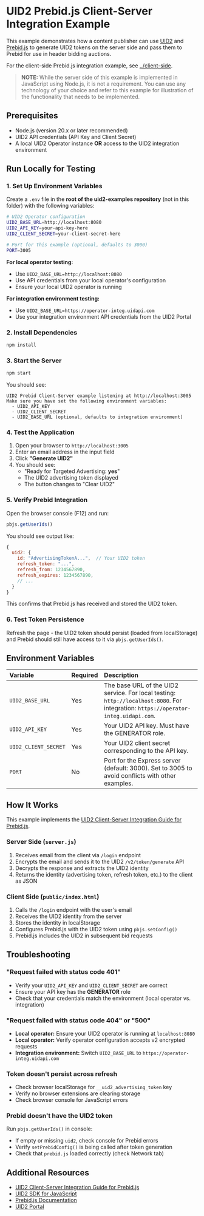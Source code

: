 # UID2 Prebid.js Client-Server Integration Example

This example demonstrates how a content publisher can use [UID2](https://unifiedid.com/docs/intro) and [Prebid.js](http://prebid.org/) to generate UID2 tokens on the server side and pass them to Prebid for use in header bidding auctions.

For the client-side Prebid.js integration example, see [../client-side](../client-side).

> **NOTE:** While the server side of this example is implemented in JavaScript using Node.js, it is not a requirement. You can use any technology of your choice and refer to this example for illustration of the functionality that needs to be implemented.

## Prerequisites

- Node.js (version 20.x or later recommended)
- UID2 API credentials (API Key and Client Secret)
- A local UID2 Operator instance **OR** access to the UID2 integration environment

## Run Locally for Testing

### 1. Set Up Environment Variables

Create a `.env` file in the **root of the uid2-examples repository** (not in this folder) with the following variables:

```bash
# UID2 Operator configuration
UID2_BASE_URL=http://localhost:8080
UID2_API_KEY=your-api-key-here
UID2_CLIENT_SECRET=your-client-secret-here

# Port for this example (optional, defaults to 3000)
PORT=3005
```

**For local operator testing:**
- Use `UID2_BASE_URL=http://localhost:8080`
- Use API credentials from your local operator's configuration
- Ensure your local UID2 operator is running

**For integration environment testing:**
- Use `UID2_BASE_URL=https://operator-integ.uidapi.com`
- Use your integration environment API credentials from the UID2 Portal

### 2. Install Dependencies

```bash
npm install
```

### 3. Start the Server

```bash
npm start
```

You should see:

```
UID2 Prebid Client-Server example listening at http://localhost:3005
Make sure you have set the following environment variables:
  - UID2_API_KEY
  - UID2_CLIENT_SECRET
  - UID2_BASE_URL (optional, defaults to integration environment)
```

### 4. Test the Application

1. Open your browser to `http://localhost:3005`
2. Enter an email address in the input field
3. Click **"Generate UID2"**
4. You should see:
   - "Ready for Targeted Advertising: **yes**"
   - The UID2 advertising token displayed
   - The button changes to "Clear UID2"

### 5. Verify Prebid Integration

Open the browser console (F12) and run:

```javascript
pbjs.getUserIds()
```

You should see output like:

```javascript
{
  uid2: {
    id: "AdvertisingTokenA...",  // Your UID2 token
    refresh_token: "...",
    refresh_from: 1234567890,
    refresh_expires: 1234567890,
    // ...
  }
}
```

This confirms that Prebid.js has received and stored the UID2 token.

### 6. Test Token Persistence

Refresh the page - the UID2 token should persist (loaded from localStorage) and Prebid should still have access to it via `pbjs.getUserIds()`.

## Environment Variables

| Variable             | Required | Description                                                                                                                                           |
| :------------------- | :------- | :---------------------------------------------------------------------------------------------------------------------------------------------------- |
| `UID2_BASE_URL`      | Yes      | The base URL of the UID2 service. For local testing: `http://localhost:8080`. For integration: `https://operator-integ.uidapi.com`.                  |
| `UID2_API_KEY`       | Yes      | Your UID2 API key. Must have the GENERATOR role.                                                                                                     |
| `UID2_CLIENT_SECRET` | Yes      | Your UID2 client secret corresponding to the API key.                                                                                                 |
| `PORT`               | No       | Port for the Express server (default: 3000). Set to 3005 to avoid conflicts with other examples.                                                     |

## How It Works

This example implements the [UID2 Client-Server Integration Guide for Prebid.js](https://unifiedid.com/docs/guides/integration-prebid-client-server).

### Server Side (`server.js`)

1. Receives email from the client via `/login` endpoint
2. Encrypts the email and sends it to the UID2 `/v2/token/generate` API
3. Decrypts the response and extracts the UID2 identity
4. Returns the identity (advertising token, refresh token, etc.) to the client as JSON

### Client Side (`public/index.html`)

1. Calls the `/login` endpoint with the user's email
2. Receives the UID2 identity from the server
3. Stores the identity in localStorage
4. Configures Prebid.js with the UID2 token using `pbjs.setConfig()`
5. Prebid.js includes the UID2 in subsequent bid requests

## Troubleshooting

### "Request failed with status code 401"

- Verify your `UID2_API_KEY` and `UID2_CLIENT_SECRET` are correct
- Ensure your API key has the **GENERATOR** role
- Check that your credentials match the environment (local operator vs. integration)

### "Request failed with status code 404" or "500"

- **Local operator:** Ensure your UID2 operator is running at `localhost:8080`
- **Local operator:** Verify operator configuration accepts v2 encrypted requests
- **Integration environment:** Switch `UID2_BASE_URL` to `https://operator-integ.uidapi.com`

### Token doesn't persist across refresh

- Check browser localStorage for `__uid2_advertising_token` key
- Verify no browser extensions are clearing storage
- Check browser console for JavaScript errors

### Prebid doesn't have the UID2 token

Run `pbjs.getUserIds()` in console:
- If empty or missing `uid2`, check console for Prebid errors
- Verify `setPrebidConfig()` is being called after token generation
- Check that `prebid.js` loaded correctly (check Network tab)

## Additional Resources

- [UID2 Client-Server Integration Guide for Prebid.js](https://unifiedid.com/docs/guides/integration-prebid-client-server)
- [UID2 SDK for JavaScript](https://unifiedid.com/docs/sdks/client-side-identity)
- [Prebid.js Documentation](https://docs.prebid.org/)
- [UID2 Portal](https://unifiedid.com/docs/portal/overview)

